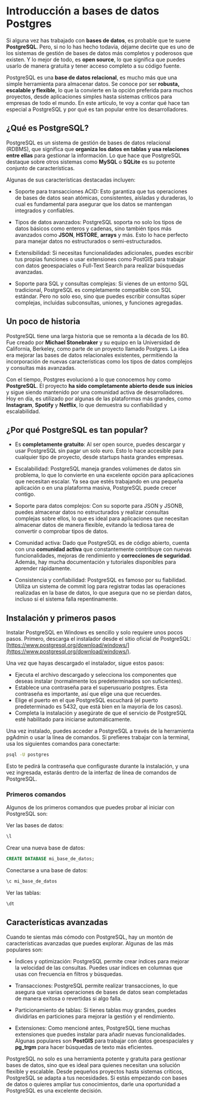 # Introducción a bases de datos Postgres

<!-- author: Néstor Jimeno -->
<!-- date: 2025-03-11 -->
<!-- tags: Postgres, Bases de datos -->
<!-- language: spanish -->

Si alguna vez has trabajado con **bases de datos**, es probable que te suene **PostgreSQL**. Pero, si no lo has hecho todavía, déjame decirte que es uno de los sistemas de gestión de bases de datos más completos y poderosos que existen. Y lo mejor de todo, es **open source**, lo que significa que puedes usarlo de manera gratuita y tener acceso completo a su código fuente.

PostgreSQL es una **base de datos relacional**, es mucho más que una simple herramienta para almacenar datos. Se conoce por ser **robusta, escalable y flexible**, lo que la convierte en la opción preferida para muchos proyectos, desde aplicaciones simples hasta sistemas críticos para empresas de todo el mundo. En este artículo, te voy a contar qué hace tan especial a PostgreSQL y por qué es tan popular entre los desarrolladores.

## ¿Qué es PostgreSQL?

PostgreSQL es un sistema de gestión de bases de datos relacional (RDBMS), que significa que **organiza los datos en tablas y usa relaciones entre ellas** para gestionar la información. Lo que hace que PostgreSQL destaque sobre otros sistemas como **MySQL** o **SQLite** es su potente conjunto de características.

Algunas de sus características destacadas incluyen:

- Soporte para transacciones ACID: Esto garantiza que tus operaciones de bases de datos sean atómicas, consistentes, aisladas y duraderas, lo cual es fundamental para asegurar que los datos se mantengan integrados y confiables.

- Tipos de datos avanzados: PostgreSQL soporta no solo los tipos de datos básicos como enteros y cadenas, sino también tipos más avanzados como **JSON**, **HSTORE**, **arrays** y más. Esto lo hace perfecto para manejar datos no estructurados o semi-estructurados.

- Extensibilidad: Si necesitas funcionalidades adicionales, puedes escribir tus propias funciones o usar extensiones como PostGIS para trabajar con datos geoespaciales o Full-Text Search para realizar búsquedas avanzadas.

- Soporte para SQL y consultas complejas: Si vienes de un entorno SQL tradicional, PostgreSQL es completamente compatible con SQL estándar. Pero no solo eso, sino que puedes escribir consultas súper complejas, incluidas subconsultas, uniones, y funciones agregadas.

## Un poco de historia

PostgreSQL tiene una larga historia que se remonta a la década de los 80. Fue creado por **Michael Stonebraker** y su equipo en la Universidad de California, Berkeley, como parte de un proyecto llamado Postgres. La idea era mejorar las bases de datos relacionales existentes, permitiendo la incorporación de nuevas características como los tipos de datos complejos y consultas más avanzadas.

Con el tiempo, Postgres evolucionó a lo que conocemos hoy como **PostgreSQL**. El proyecto **ha sido completamente abierto desde sus inicios** y sigue siendo mantenido por una comunidad activa de desarrolladores. Hoy en día, es utilizado por algunas de las plataformas más grandes, como **Instagram**, **Spotify** y **Netflix**, lo que demuestra su confiabilidad y escalabilidad.

## ¿Por qué PostgreSQL es tan popular?

- Es **completamente gratuito**: Al ser open source, puedes descargar y usar PostgreSQL sin pagar un solo euro. Esto lo hace accesible para cualquier tipo de proyecto, desde startups hasta grandes empresas.

- Escalabilidad: PostgreSQL maneja grandes volúmenes de datos sin problema, lo que lo convierte en una excelente opción para aplicaciones que necesitan escalar. Ya sea que estés trabajando en una pequeña aplicación o en una plataforma masiva, PostgreSQL puede crecer contigo.

- Soporte para datos complejos: Con su soporte para JSON y JSONB, puedes almacenar datos no estructurados y realizar consultas complejas sobre ellos, lo que es ideal para aplicaciones que necesitan almacenar datos de manera flexible, evitando la tediosa tarea de convertir o comprobar tipos de datos.

- Comunidad activa: Dado que PostgreSQL es de código abierto, cuenta con una **comunidad activa** que constantemente contribuye con nuevas funcionalidades, mejoras de rendimiento y **correcciones de seguridad**. Además, hay mucha documentación y tutoriales disponibles para aprender rápidamente.

- Consistencia y confiabilidad: PostgreSQL es famoso por su fiabilidad. Utiliza un sistema de commit log para registrar todas las operaciones realizadas en la base de datos, lo que asegura que no se pierdan datos, incluso si el sistema falla repentinamente.

## Instalación y primeros pasos

Instalar PostgreSQL en Windows es sencillo y solo requiere unos pocos pasos. Primero, descarga el instalador desde el sitio oficial de PostgreSQL: [https://www.postgresql.org/download/windows/](https://www.postgresql.org/download/windows/).

Una vez que hayas descargado el instalador, sigue estos pasos:

- Ejecuta el archivo descargado y selecciona los componentes que deseas instalar (normalmente los predeterminados son suficientes).
- Establece una contraseña para el superusuario postgres. Esta contraseña es importante, así que elige una que recuerdes.
- Elige el puerto en el que PostgreSQL escuchará (el puerto predeterminado es 5432, que está bien en la mayoría de los casos).
- Completa la instalación y asegúrate de que el servicio de PostgreSQL esté habilitado para iniciarse automáticamente.

Una vez instalado, puedes acceder a PostgreSQL a través de la herramienta pgAdmin o usar la línea de comandos. Si prefieres trabajar con la terminal, usa los siguientes comandos para conectarte:

```bash
psql -U postgres
```

Esto te pedirá la contraseña que configuraste durante la instalación, y una vez ingresada, estarás dentro de la interfaz de línea de comandos de PostgreSQL.



### Primeros comandos

Algunos de los primeros comandos que puedes probar al iniciar con PostgreSQL son:

Ver las bases de datos:

```sql
\l
```

Crear una nueva base de datos:

```sql
CREATE DATABASE mi_base_de_datos;
```

Conectarse a una base de datos:

```sql
\c mi_base_de_datos
```

Ver las tablas:

```sql
\dt
```

## Características avanzadas

Cuando te sientas más cómodo con PostgreSQL, hay un montón de características avanzadas que puedes explorar. Algunas de las más populares son:

- Índices y optimización: PostgreSQL permite crear índices para mejorar la velocidad de las consultas. Puedes usar índices en columnas que usas con frecuencia en filtros y búsquedas.

- Transacciones: PostgreSQL permite realizar transacciones, lo que asegura que varias operaciones de bases de datos sean completadas de manera exitosa o revertidas si algo falla.

- Particionamiento de tablas: Si tienes tablas muy grandes, puedes dividirlas en particiones para mejorar la gestión y el rendimiento.

- Extensiones: Como mencioné antes, PostgreSQL tiene muchas extensiones que puedes instalar para añadir nuevas funcionalidades. Algunas populares son **PostGIS** para trabajar con datos geoespaciales y **pg_trgm** para hacer búsquedas de texto más eficientes.


PostgreSQL no solo es una herramienta potente y gratuita para gestionar bases de datos, sino que es ideal para quienes necesitan una solución flexible y escalable. Desde pequeños proyectos hasta sistemas críticos, PostgreSQL se adapta a tus necesidades. Si estás empezando con bases de datos o quieres ampliar tus conocimientos, darle una oportunidad a PostgreSQL es una excelente decisión.